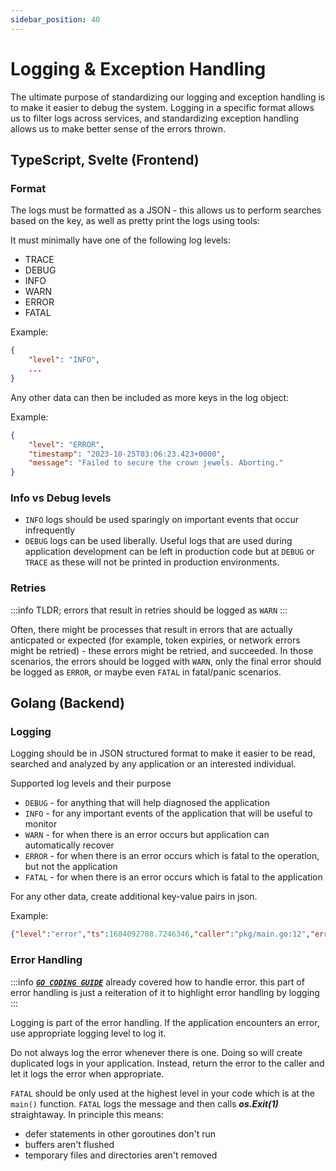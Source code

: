 ```yaml
---
sidebar_position: 40
---
```


# Logging & Exception Handling

The ultimate purpose of standardizing our logging and exception handling is to make it easier to debug the system.
Logging in a specific format allows us to filter logs across services, and standardizing exception handling allows us
to make better sense of the errors thrown.

## TypeScript, Svelte (Frontend)

### Format

The logs must be formatted as a JSON - this allows us to perform searches based on the key, as well as pretty print
the logs using tools:

It must minimally have one of the following log levels:

-   TRACE
-   DEBUG
-   INFO
-   WARN
-   ERROR
-   FATAL

Example:

```json
{
    "level": "INFO",
    ...
}
```

Any other data can then be included as more keys in the log object:

Example:

```json
{
    "level": "ERROR",
    "timestamp": "2023-10-25T03:06:23.423+0000",
    "message": "Failed to secure the crown jewels. Aborting."
}
```

### Info vs Debug levels

-   `INFO` logs should be used sparingly on important events that occur infrequently
-   `DEBUG` logs can be used liberally. Useful logs that are used during application development can be left
    in production code but at `DEBUG` or `TRACE` as these will not be printed in production environments.

### Retries

:::info
TLDR; errors that result in retries should be logged as `WARN`
:::

Often, there might be processes that result in errors that are actually anticpated or expected (for example, token expiries,
or network errors might be retried) - these errors might be retried, and succeeded. In those scenarios, the errors should
be logged with `WARN`, only the final error should be logged as `ERROR`, or maybe even `FATAL` in fatal/panic scenarios.

## Golang (Backend)

### Logging

Logging should be in JSON structured format to make it easier to be read, searched and analyzed by any application or an
interested individual.

Supported log levels and their purpose
- `DEBUG` - for anything that will help diagnosed the application
- `INFO` - for any important events of the application that will be useful to monitor
- `WARN` - for when there is an error occurs but application can automatically recover
- `ERROR` - for when there is an error occurs which is fatal to the operation, but not the application
- `FATAL` - for when there is an error occurs which is fatal to the application

For any other data, create additional key-value pairs in json.

Example:

```json
{"level":"error","ts":1684092708.7246346,"caller":"pkg/main.go:12","error":"oh no something bad happened"}
```

### Error Handling

:::info
[***`GO CODING GUIDE`***](./30_Coding%20Guides/20_golang.md#errors) already covered how to handle error. this part of 
error
handling is just a reiteration of it to highlight error handling by logging
:::

Logging is part of the error handling. If the application encounters an error, use appropriate logging level to log it.

Do not always log the error whenever there is one. Doing so will create duplicated logs in your application.
Instead, return the error to the caller and let it logs the error when appropriate.

`FATAL` should be only used at the highest level in your code which is at the `main()` function.
`FATAL` logs the message and then calls ***os.Exit(1)*** straightaway. In principle this means:
- defer statements in other goroutines don't run
- buffers aren't flushed
- temporary files and directories aren't removed
